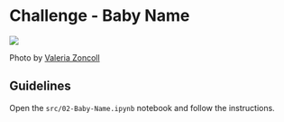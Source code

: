 # Challenge - Baby Name

![](https://images.unsplash.com/photo-1519689680058-324335c77eba?ixlib=rb-1.2.1&ixid=eyJhcHBfaWQiOjEyMDd9&auto=format&fit=crop&w=1050&q=80)

Photo by [Valeria Zoncoll](https://unsplash.com/photos/AVGc87j_vNA)

## Guidelines

Open the `src/02-Baby-Name.ipynb` notebook and follow the instructions.

